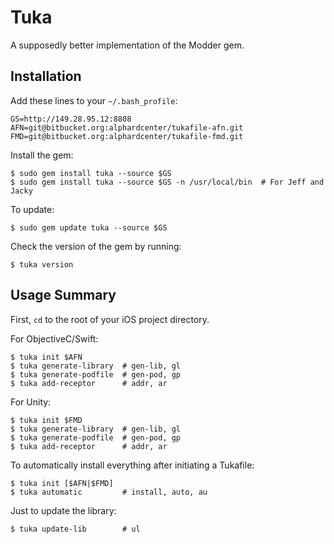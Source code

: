 # Tuka

A supposedly better implementation of the Modder gem.

## Installation

Add these lines to your ```~/.bash_profile```:
```
GS=http://149.28.95.12:8808
AFN=git@bitbucket.org:alphardcenter/tukafile-afn.git
FMD=git@bitbucket.org:alphardcenter/tukafile-fmd.git
```

Install the gem:

    $ sudo gem install tuka --source $GS
    $ sudo gem install tuka --source $GS -n /usr/local/bin  # For Jeff and Jacky

To update:

    $ sudo gem update tuka --source $GS

Check the version of the gem by running:

    $ tuka version

## Usage Summary

First, ```cd``` to the root of your iOS project directory.


For ObjectiveC/Swift:
```
$ tuka init $AFN
$ tuka generate-library  # gen-lib, gl
$ tuka generate-podfile  # gen-pod, gp
$ tuka add-receptor      # addr, ar
```


For Unity:
```
$ tuka init $FMD
$ tuka generate-library  # gen-lib, gl
$ tuka generate-podfile  # gen-pod, gp
$ tuka add-receptor      # addr, ar
```


To automatically install everything after initiating a Tukafile:
```
$ tuka init [$AFN|$FMD]
$ tuka automatic         # install, auto, au
```


Just to update the library:
```
$ tuka update-lib        # ul
```
